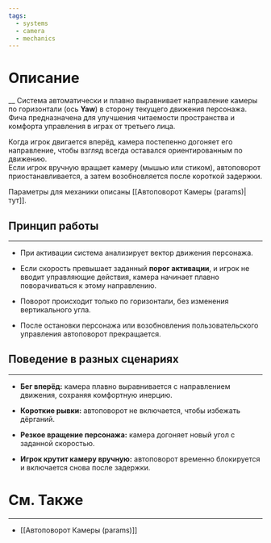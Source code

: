 ```yaml
---
tags:
  - systems
  - camera
  - mechanics
---
```

# Описание
__
Система автоматически и плавно выравнивает направление камеры по горизонтали (ось **Yaw**) в сторону текущего движения персонажа.  
Фича предназначена для улучшения читаемости пространства и комфорта управления в играх от третьего лица.

Когда игрок двигается вперёд, камера постепенно догоняет его направление, чтобы взгляд всегда оставался ориентированным по движению.  
Если игрок вручную вращает камеру (мышью или стиком), автоповорот приостанавливается, а затем возобновляется после короткой задержки.

Параметры для механики описаны [[Автоповорот Камеры (params)|тут]].
## Принцип работы
---

- При активации система анализирует вектор движения персонажа.

- Если скорость превышает заданный **порог активации**, и игрок не вводит управляющие действия, камера начинает плавно поворачиваться к этому направлению.

- Поворот происходит только по горизонтали, без изменения вертикального угла.

- После остановки персонажа или возобновления пользовательского управления автоповорот прекращается.

## Поведение в разных сценариях
---

- **Бег вперёд:** камера плавно выравнивается с направлением движения, сохраняя комфортную инерцию.

- **Короткие рывки:** автоповорот не включается, чтобы избежать дёрганий.

- **Резкое вращение персонажа:** камера догоняет новый угол с заданной скоростью.

- **Игрок крутит камеру вручную:** автоповорот временно блокируется и включается снова после задержки.

# См. Также
---

- [[Автоповорот Камеры (params)]]